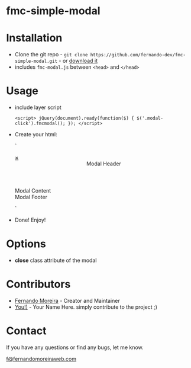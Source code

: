 fmc-simple-modal
================

Installation
============

* Clone the git repo - `git clone https://github.com/fernando-dev/fmc-simple-modal.git` - or [download it](https://github.com/fernando-dev/fmc-simple-modal/archive/master.zip)
* includes `fmc-modal.js` between `<head>` and `</head>` 


Usage
=====

* include layer script

	`<script>
		jQuery(document).ready(function($) {
			$('.modal-click').fmcmodal();
		});
	</script>`

* Create your html:

	`<div id="modal_abrir" class="fmcmodal">
	    <a href="#!" class="modal-close" title="Fechar FMC Modal">×</a>
	    <div class="modal-inner">
			<header class="modal-header"> Modal Header </header>
			<div class="modal-content"> Modal Content </div>
			<footer class="modal-footer"> Modal Footer </footer>
	    </div>
	</div>`

* Done! Enjoy!

Options
=======

+ **close**
class attribute of the modal


Contributors
============
 * [Fernando Moreira](http://fernandomoreiraweb.com/) - Creator and Maintainer
 * [You!)](https://github.com/) - Your Name Here. simply contribute to the project ;)



Contact
=======

If you have any questions or find any bugs, let me know.

f@fernandomoreiraweb.com
